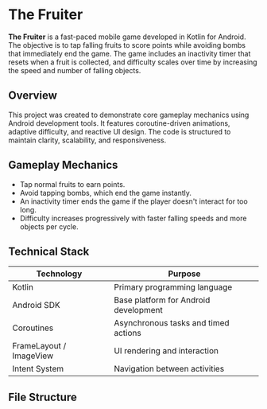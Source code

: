 # The Fruiter

**The Fruiter** is a fast-paced mobile game developed in Kotlin for Android. The objective is to tap falling fruits to score points while avoiding bombs that immediately end the game. The game includes an inactivity timer that resets when a fruit is collected, and difficulty scales over time by increasing the speed and number of falling objects.

## Overview

This project was created to demonstrate core gameplay mechanics using Android development tools. It features coroutine-driven animations, adaptive difficulty, and reactive UI design. The code is structured to maintain clarity, scalability, and responsiveness.

## Gameplay Mechanics

- Tap normal fruits to earn points.
- Avoid tapping bombs, which end the game instantly.
- An inactivity timer ends the game if the player doesn't interact for too long.
- Difficulty increases progressively with faster falling speeds and more objects per cycle.

## Technical Stack

| Technology       | Purpose                                |
|------------------|----------------------------------------|
| Kotlin           | Primary programming language           |
| Android SDK      | Base platform for Android development  |
| Coroutines       | Asynchronous tasks and timed actions   |
| FrameLayout / ImageView | UI rendering and interaction      |
| Intent System    | Navigation between activities          |

## File Structure

